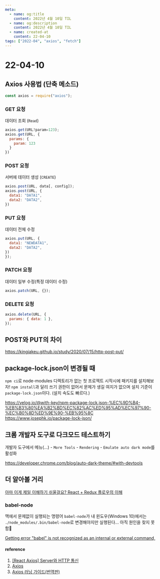 ```yaml
---
meta:
  - name: og:title
    content: 2022년 4월 10일 TIL
  - name: og:description
    content: 2022년 4월 10일 TIL
  - name: created-at
    content: 22-04-10
tags: ["2022-04", "axios", "fetch"]
---
```


# 22-04-10

## Axios 사용법 (단축 메소드)

```javascript
const axios = require("axios");
```

### GET 요청

데이터 조회 (`Read`)

```javascript
axios.get(URL?param=123);
axios.get(URL, {
  params: {
    param: 123
  }
})
```

### POST 요청

서버에 데이터 생성 (`CREATE`)

```javascript
axios.post(URL, data[, config]);
axios.post(URL, {
  data1: "DATA1",
  data2: "DATA2",
})
```

### PUT 요청

데이터 전체 수정

```javascript
axios.put(URL, {
  data1: "NEWDATA1",
  data2: "DATA2",
})
});
```

### PATCH 요청

데이터 일부 수정(특정 데이터 수정)

```javascript
axios.patch(URL, {});
```

### DELETE 요청

```javascript
axios.delete(URL, {
  params: { data: 1 },
});
```

## POST와 PUT의 차이

<https://kingjakeu.github.io/study/2020/07/15/http-post-put/>

## package-lock.json이 변경될 때

`npm ci`로 node-modules 디렉토리가 없는 첫 프로젝트 시작시에 패키지를 설치해보자! `npm install`과 달리 쓰기 권한이 없어서 문제가 생길 여지가 없으며 설치 기준이 `package-lock.json`이다.
(설치 속도도 빠르다.)

<https://velog.io/@with-key/npm-package-lock.json-%EC%9D%B4-%EB%B3%80%EA%B2%BD%EC%82%AC%ED%95%AD%EC%97%90-%EC%B0%8D%ED%9E%90-%EB%95%8C>
<https://www.josephk.io/package-lock-json/>

## 크롬 개발자 도구로 다크모드 테스트하기

개발자 도구에서 메뉴(...) - `More Tools` - `Rendering` - `Emulate auto dark mode`를 활성화

<https://developer.chrome.com/blog/auto-dark-theme/#with-devtools>

## 더 알아볼 거리

[아마 이게 제일 이해하기 쉬울걸요? React + Redux 플로우의 이해](https://medium.com/@ca3rot/%EC%95%84%EB%A7%88-%EC%9D%B4%EA%B2%8C-%EC%A0%9C%EC%9D%BC-%EC%9D%B4%ED%95%B4%ED%95%98%EA%B8%B0-%EC%89%AC%EC%9A%B8%EA%B1%B8%EC%9A%94-react-redux-%ED%94%8C%EB%A1%9C%EC%9A%B0%EC%9D%98-%EC%9D%B4%ED%95%B4-1585e911a0a6)

### babel-node

맥에서 문제없이 실행되는 명령어 `babel-node`가 내 윈도우(Windows 10)에서는 `./node_modules/.bin/babel-node`로 변경해야지만 실행된다... 아직 원인을 찾지 못함🤔

[Getting error "babel" is not recognized as an internal or external command,](https://jsshowcase.com/question/getting-error-babel-is-not-recognized-as-an-internal-or-external-command)

#### reference

1. [[React Axios] Server와 HTTP 통신](https://any-ting.tistory.com/16)
2. [Axios](https://axios-http.com/kr/)
3. [Axios 러닝 가이드(번역판)](https://yamoo9.github.io/axios/)
